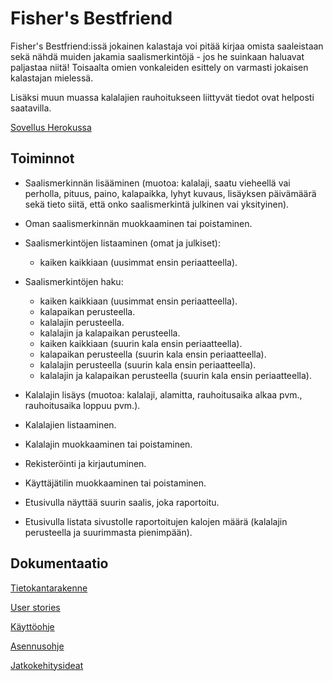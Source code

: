 # Fisher's Bestfriend

Fisher's Bestfriend:issä jokainen kalastaja voi pitää kirjaa omista saaleistaan
sekä nähdä muiden jakamia saalismerkintöjä - jos he suinkaan haluavat paljastaa niitä!
Toisaalta omien vonkaleiden esittely on varmasti jokaisen kalastajan mielessä.

Lisäksi muun muassa kalalajien rauhoitukseen liittyvät tiedot ovat helposti saatavilla.

[Sovellus Herokussa](https://quiet-stream-39899.herokuapp.com/)

## Toiminnot

- Saalismerkinnän lisääminen (muotoa: kalalaji, saatu vieheellä vai perholla, pituus, paino, kalapaikka, lyhyt
kuvaus, lisäyksen päivämäärä sekä tieto siitä, että onko saalismerkintä julkinen vai yksityinen).
- Oman saalismerkinnän muokkaaminen tai poistaminen.
- Saalismerkintöjen listaaminen (omat ja julkiset):
  - kaiken kaikkiaan (uusimmat ensin periaatteella).
- Saalismerkintöjen haku:
  - kaiken kaikkiaan (uusimmat ensin periaatteella).
  - kalapaikan perusteella.
  - kalalajin perusteella.
  - kalalajin ja kalapaikan perusteella.
  - kaiken kaikkiaan (suurin kala ensin periaatteella).
  - kalapaikan perusteella (suurin kala ensin periaatteella).
  - kalalajin perusteella (suurin kala ensin periaatteella).
  - kalalajin ja kalapaikan perusteella (suurin kala ensin periaatteella).

- Kalalajin lisäys (muotoa: kalalaji, alamitta, rauhoitusaika alkaa pvm., rauhoitusaika loppuu pvm.).
- Kalalajien listaaminen.
- Kalalajin muokkaaminen tai poistaminen.

- Rekisteröinti ja kirjautuminen.
- Käyttäjätilin muokkaaminen tai poistaminen.

- Etusivulla näyttää suurin saalis, joka raportoitu.
- Etusivulla listata sivustolle raportoitujen kalojen määrä (kalalajin perusteella ja suurimmasta pienimpään).

## Dokumentaatio

[Tietokantarakenne](https://github.com/matiastamsi/KalastajanKaveri/blob/master/documentation/tietokantakuvaus.md)

[User stories](https://github.com/matiastamsi/KalastajanKaveri/blob/master/documentation/User_stories.md)

[Käyttöohje](https://github.com/matiastamsi/KalastajanKaveri/blob/master/documentation/kayttoohje.md)

[Asennusohje](https://github.com/matiastamsi/KalastajanKaveri/blob/master/documentation/asennusohje.md)

[Jatkokehitysideat](https://github.com/matiastamsi/KalastajanKaveri/blob/master/documentation/jatkokehitysideat.md)
